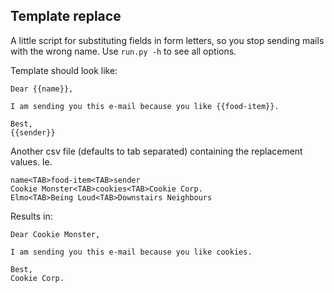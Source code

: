 ## Template replace

A little script for substituting fields in form letters, so you stop sending mails with the wrong name. Use `run.py -h` to see all options.

Template should look like:

```
Dear {{name}},

I am sending you this e-mail because you like {{food-item}}.

Best,
{{sender}}
```

Another csv file (defaults to tab separated) containing the replacement values. Ie.

```
name<TAB>food-item<TAB>sender
Cookie Monster<TAB>cookies<TAB>Cookie Corp.
Elmo<TAB>Being Loud<TAB>Downstairs Neighbours
```

Results in:
```
Dear Cookie Monster,

I am sending you this e-mail because you like cookies.

Best,
Cookie Corp.
```
